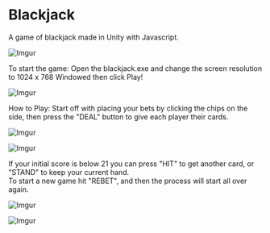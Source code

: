# Blackjack  
A game of blackjack made in Unity with Javascript. 

![Imgur](https://i.imgur.com/tp6AEVY.png)

To start the game:
Open the blackjack.exe and change the screen resolution to 1024 x 768 Windowed then click Play!

![Imgur](https://i.imgur.com/fIjVU90.png)

How to Play:
Start off with placing your bets by clicking the chips on the side, then press the "DEAL" button to give each player their cards.

![Imgur](https://i.imgur.com/F2DEB4F.png)

![Imgur](https://i.imgur.com/n5xB3eb.png)

If your initial score is below 21 you can press "HIT" to get another card, or "STAND" to keep your current hand.  
To start a new game hit "REBET", and then the process will start all over again.   

![Imgur](https://i.imgur.com/vvCB9xt.png)

![Imgur](https://i.imgur.com/1Rxp1oV.png)
